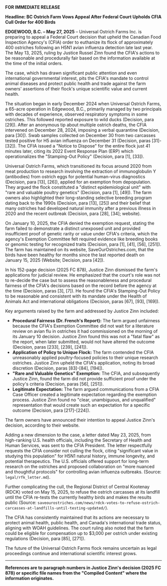 **FOR IMMEDIATE RELEASE**

**Headline: BC Ostrich Farm Vows Appeal After Federal Court Upholds CFIA Cull Order for 400 Birds**

**EDGEWOOD, B.C. – May 27, 2025** – Universal Ostrich Farms Inc. is preparing to appeal a Federal Court decision that upheld the Canadian Food Inspection Agency's (CFIA) order to euthanize its flock of approximately 400 ostriches following an H5N1 avian influenza detection late last year. The May 13, 2025, ruling by Justice Russel Zinn found the CFIA's actions to be reasonable and procedurally fair based on the information available at the time of the initial orders.

The case, which has drawn significant public attention and even international governmental interest, pits the CFIA's mandate to control animal diseases and protect public health and trade against the farm owners' assertions of their flock's unique scientific value and current health.

The situation began in early December 2024 when Universal Ostrich Farms, a 65-acre operation in Edgewood, B.C., primarily managed by two principals with decades of experience, observed respiratory symptoms in some ostriches. This followed reported exposure to wild ducks (Decision, para [29]). After an anonymous tip about multiple ostrich deaths, the CFIA intervened on December 28, 2024, imposing a verbal quarantine (Decision, para [30]). Swab samples collected on December 30 from two carcasses tested positive for H5 avian influenza on December 31 (Decision, paras [31]-[32]). The CFIA issued a "Notice to Dispose" for the entire flock just 41 minutes later, citing its 2022 Event Response Plan (ERP) which operationalizes the "Stamping-Out Policy" (Decision, para [1], [33]).

Universal Ostrich Farms, which transitioned its focus around 2020 from meat production to research involving the extraction of immunoglobulin Y (antibodies) from ostrich eggs for potential human-virus diagnostics (Decision, para [13], [26]), applied for an exemption from depopulation. They argued the flock constituted a "distinct epidemiological unit" with "rare and valuable poultry genetics" (Decision, para [1], [49]). The farm owners also highlighted their long-standing selective breeding program dating back to the 1990s (Decision, para [13], [25]) and their belief that many ostriches had developed natural immunity after a previous illness in 2020 and the recent outbreak (Decision, para [28], [34]; website).

On January 10, 2025, the CFIA denied the exemption request, stating the farm failed to demonstrate a distinct unexposed unit and provided insufficient proof of genetic rarity or value under CFIA's criteria, which the agency's Exemption Committee felt required evidence like breeding books or genomic testing for recognized traits (Decision, para [1], [41], [56], [251]). The farm has maintained on its website, SaveOurOstriches.com, that the birds have been healthy for months since the last reported death on January 15, 2025 (Website; Decision, para [42]).

In his 152-page decision (2025 FC 878), Justice Zinn dismissed the farm's applications for judicial review. He emphasized that the court's role was not to re-decide the case but to assess the reasonableness and procedural fairness of the CFIA's decisions based on the record before the agency at the time (Decision, paras [3], [7]). He found the CFIA's Stamping-Out Policy to be reasonable and consistent with its mandate under the Health of Animals Act and international obligations (Decision, paras [67], [93], [169]).

Key arguments raised by the farm and addressed by Justice Zinn included:
*   **Procedural Fairness (Dr. French's Report):** The farm argued unfairness because the CFIA's Exemption Committee did not wait for a literature review on avian flu in ostriches it had commissioned on the morning of its January 10 decision. Justice Zinn found this was not a "fatal flaw" as the report, when later submitted, would not have altered the outcome (Decision, paras [233], [239], [241]).
*   **Application of Policy to Unique Flock:** The farm contended the CFIA unreasonably applied poultry-focused policies to their unique research ostriches. Justice Zinn upheld the CFIA's application, noting its broad discretion (Decision, paras [83]-[84], [194]).
*   **"Rare and Valuable Genetics" Exemption:** The CFIA, and subsequently Justice Zinn, found the farm did not provide sufficient proof under the policy's criteria (Decision, paras [56], [251]).
*   **Legitimate Expectation:** The farm argued communications from a CFIA Case Officer created a legitimate expectation regarding the exemption process. Justice Zinn found no "clear, unambiguous, and unqualified" representation that would create such an expectation for a specific outcome (Decision, para [217]-[224]).

The farm owners have announced their intention to appeal Justice Zinn's decision, according to their website.

Adding a new dimension to the case, a letter dated May 23, 2025, from high-ranking U.S. health officials, including the Secretary of Health and Human Services, was sent to the CFIA President. The letter respectfully requests the CFIA consider not culling the flock, citing "significant value in studying this population" for H5N1 natural history, immune longevity, and potential therapeutics. The U.S. officials offered support for long-term research on the ostriches and proposed collaboration on "more nuanced and thoughtful protocols" for controlling avian influenza outbreaks. (Source: `legal/rfk_letter.md`).

Further complicating the cull, the Regional District of Central Kootenay (RDCK) voted on May 15, 2025, to refuse the ostrich carcasses at its landfill until the CFIA re-tests the currently healthy birds and makes the results public (Source: `saveourostriches.com/news/rdck-votes-to-refuse-ostrich-carcasses-at-landfills-until-testing-updated/`).

The CFIA has consistently maintained that its actions are necessary to protect animal health, public health, and Canada's international trade status, aligning with WOAH guidelines. The court ruling also noted that the farm could be eligible for compensation up to $3,000 per ostrich under existing regulations (Decision, para [85], [271]).

The future of the Universal Ostrich Farms flock remains uncertain as legal proceedings continue and international scientific interest grows.

---
**References are to paragraph numbers in Justice Zinn's decision (2025 FC 878) or specific file names from the "Compiled Content" where the information originates.**